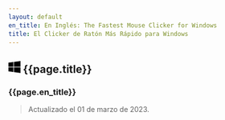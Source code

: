```yaml
---
layout: default
en_title: En Inglés: The Fastest Mouse Clicker for Windows
title: El Clicker de Ratón Más Rápido para Windows
---
```


## ![Windows](./windows.svg) {{page.title}}

### {{page.en_title}}

> Actualizado el 01 de marzo de 2023.
